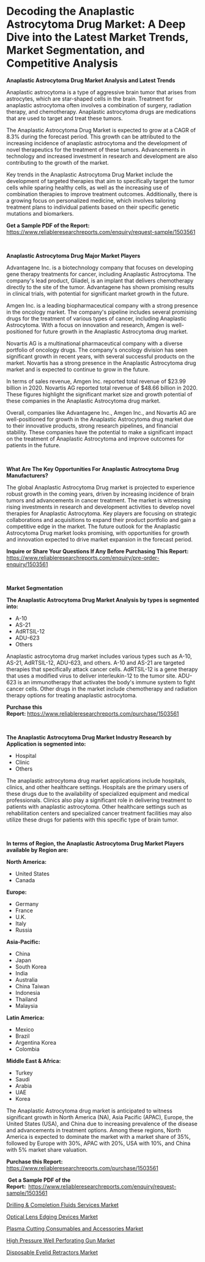 <p><h1>Decoding the Anaplastic Astrocytoma Drug Market: A Deep Dive into the Latest Market Trends, Market Segmentation, and Competitive Analysis</h1></p><p><strong>Anaplastic Astrocytoma Drug Market Analysis and Latest Trends</strong></p>
<p><p>Anaplastic astrocytoma is a type of aggressive brain tumor that arises from astrocytes, which are star-shaped cells in the brain. Treatment for anaplastic astrocytoma often involves a combination of surgery, radiation therapy, and chemotherapy. Anaplastic astrocytoma drugs are medications that are used to target and treat these tumors.</p><p>The Anaplastic Astrocytoma Drug Market is expected to grow at a CAGR of 8.3% during the forecast period. This growth can be attributed to the increasing incidence of anaplastic astrocytoma and the development of novel therapeutics for the treatment of these tumors. Advancements in technology and increased investment in research and development are also contributing to the growth of the market.</p><p>Key trends in the Anaplastic Astrocytoma Drug Market include the development of targeted therapies that aim to specifically target the tumor cells while sparing healthy cells, as well as the increasing use of combination therapies to improve treatment outcomes. Additionally, there is a growing focus on personalized medicine, which involves tailoring treatment plans to individual patients based on their specific genetic mutations and biomarkers.</p></p>
<p><strong>Get a Sample PDF of the Report:&nbsp;</strong> <a href="https://www.reliableresearchreports.com/enquiry/request-sample/1503561">https://www.reliableresearchreports.com/enquiry/request-sample/1503561</a></p>
<p>&nbsp;</p>
<p><strong>Anaplastic Astrocytoma Drug Major Market Players</strong></p>
<p><p>Advantagene Inc. is a biotechnology company that focuses on developing gene therapy treatments for cancer, including Anaplastic Astrocytoma. The company's lead product, Gliadel, is an implant that delivers chemotherapy directly to the site of the tumor. Advantagene has shown promising results in clinical trials, with potential for significant market growth in the future.</p><p>Amgen Inc. is a leading biopharmaceutical company with a strong presence in the oncology market. The company's pipeline includes several promising drugs for the treatment of various types of cancer, including Anaplastic Astrocytoma. With a focus on innovation and research, Amgen is well-positioned for future growth in the Anaplastic Astrocytoma drug market.</p><p>Novartis AG is a multinational pharmaceutical company with a diverse portfolio of oncology drugs. The company's oncology division has seen significant growth in recent years, with several successful products on the market. Novartis has a strong presence in the Anaplastic Astrocytoma drug market and is expected to continue to grow in the future.</p><p>In terms of sales revenue, Amgen Inc. reported total revenue of $23.99 billion in 2020. Novartis AG reported total revenue of $48.66 billion in 2020. These figures highlight the significant market size and growth potential of these companies in the Anaplastic Astrocytoma drug market.</p><p>Overall, companies like Advantagene Inc., Amgen Inc., and Novartis AG are well-positioned for growth in the Anaplastic Astrocytoma drug market due to their innovative products, strong research pipelines, and financial stability. These companies have the potential to make a significant impact on the treatment of Anaplastic Astrocytoma and improve outcomes for patients in the future.</p></p>
<p>&nbsp;</p>
<p><strong>What Are The Key Opportunities For Anaplastic Astrocytoma Drug Manufacturers?</strong></p>
<p><p>The global Anaplastic Astrocytoma Drug market is projected to experience robust growth in the coming years, driven by increasing incidence of brain tumors and advancements in cancer treatment. The market is witnessing rising investments in research and development activities to develop novel therapies for Anaplastic Astrocytoma. Key players are focusing on strategic collaborations and acquisitions to expand their product portfolio and gain a competitive edge in the market. The future outlook for the Anaplastic Astrocytoma Drug market looks promising, with opportunities for growth and innovation expected to drive market expansion in the forecast period.</p></p>
<p><strong>Inquire or Share Your Questions If Any Before Purchasing This Report:</strong> <a href="https://www.reliableresearchreports.com/enquiry/pre-order-enquiry/1503561">https://www.reliableresearchreports.com/enquiry/pre-order-enquiry/1503561</a></p>
<p>&nbsp;</p>
<p><strong>Market Segmentation</strong></p>
<p><strong>The Anaplastic Astrocytoma Drug Market Analysis by types is segmented into:</strong></p>
<p><ul><li>A-10</li><li>AS-21</li><li>AdRTSIL-12</li><li>ADU-623</li><li>Others</li></ul></p>
<p><p>Anaplastic astrocytoma drug market includes various types such as A-10, AS-21, AdRTSIL-12, ADU-623, and others. A-10 and AS-21 are targeted therapies that specifically attack cancer cells. AdRTSIL-12 is a gene therapy that uses a modified virus to deliver interleukin-12 to the tumor site. ADU-623 is an immunotherapy that activates the body's immune system to fight cancer cells. Other drugs in the market include chemotherapy and radiation therapy options for treating anaplastic astrocytoma.</p></p>
<p><strong>Purchase this Report:&nbsp;</strong><a href="https://www.reliableresearchreports.com/purchase/1503561">https://www.reliableresearchreports.com/purchase/1503561</a></p>
<p>&nbsp;</p>
<p><strong>The Anaplastic Astrocytoma Drug Market Industry Research by Application is segmented into:</strong></p>
<p><ul><li>Hospital</li><li>Clinic</li><li>Others</li></ul></p>
<p><p>The anaplastic astrocytoma drug market applications include hospitals, clinics, and other healthcare settings. Hospitals are the primary users of these drugs due to the availability of specialized equipment and medical professionals. Clinics also play a significant role in delivering treatment to patients with anaplastic astrocytoma. Other healthcare settings such as rehabilitation centers and specialized cancer treatment facilities may also utilize these drugs for patients with this specific type of brain tumor.</p></p>
<p>&nbsp;</p>
<p><strong>In terms of Region, the Anaplastic Astrocytoma Drug Market Players available by Region are:</strong></p>
<p>
    <p> <strong> North America: </strong>
        <ul>
            <li>United States</li>
            <li>Canada</li>
        </ul>
        </p> 
    <p> <strong> Europe: </strong>
        <ul>
            <li>Germany</li>
            <li>France</li>
            <li>U.K.</li>
            <li>Italy</li>
            <li>Russia</li>
        </ul>
        </p> 
    <p> <strong> Asia-Pacific: </strong>
        <ul>
            <li>China</li>
            <li>Japan</li>
            <li>South Korea</li>
            <li>India</li>
            <li>Australia</li>
            <li>China Taiwan</li>
            <li>Indonesia</li>
            <li>Thailand</li>
            <li>Malaysia</li>
        </ul>
        </p> 
    <p> <strong> Latin America: </strong>
        <ul>
            <li>Mexico</li>
            <li>Brazil</li>
            <li>Argentina Korea</li>
            <li>Colombia</li>
        </ul>
        </p> 
    <p> <strong> Middle East & Africa: </strong>
        <ul>
            <li>Turkey</li>
            <li>Saudi</li>
            <li>Arabia</li>
            <li>UAE</li>
            <li>Korea</li>
        </ul>
    </p>
    </p>
<p><p>The Anaplastic Astrocytoma drug market is anticipated to witness significant growth in North America (NA), Asia Pacific (APAC), Europe, the United States (USA), and China due to increasing prevalence of the disease and advancements in treatment options. Among these regions, North America is expected to dominate the market with a market share of 35%, followed by Europe with 30%, APAC with 20%, USA with 10%, and China with 5% market share valuation.</p></p>
<p><strong>Purchase this Report: </strong><a href="https://www.reliableresearchreports.com/purchase/1503561">https://www.reliableresearchreports.com/purchase/1503561</a></p>
<p>&nbsp;<strong>Get a Sample PDF of the Report:&nbsp;&nbsp;</strong><a href="https://www.reliableresearchreports.com/enquiry/request-sample/1503561">https://www.reliableresearchreports.com/enquiry/request-sample/1503561</a></p>
<p><strong></strong></p>
<p><p><a href="https://github.com/joannesouthgate/Market-Research-Report-List-1/blob/main/drilling-completion-fluids-services-market.md">Drilling & Completion Fluids Services Market</a></p><p><a href="https://issuu.com/reportprime-2/docs/optical-lens-edging-devices-market-size-2030.pptx">Optical Lens Edging Devices Market</a></p><p><a href="https://issuu.com/reportprime-2/docs/plasma-cutting-consumables-and-accessories-market-">Plasma Cutting Consumables and Accessories Market</a></p><p><a href="https://github.com/sofayahoo2023/Market-Research-Report-List-3/blob/main/high-pressure-well-perforating-gun-market.md">High Pressure Well Perforating Gun Market</a></p><p><a href="https://github.com/wwwkeltoum/Market-Research-Report-List-1/blob/main/disposable-eyelid-retractors-market.md">Disposable Eyelid Retractors Market</a></p></p>